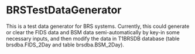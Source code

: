 # BRSTestDataGenerator
This is a test data generator for BRS systems. Currently, this could generate or clear the FIDS data and BSM data semi-automatically by key-in some necessary inputs, and then modify the data in T1BRSDB database (table brsdba.FIDS_2Day and table brsdba.BSM_2Day).
